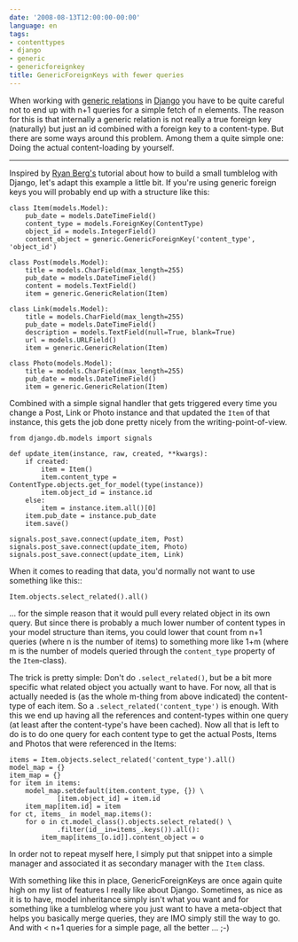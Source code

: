 ```yaml
---
date: '2008-08-13T12:00:00-00:00'
language: en
tags:
- contenttypes
- django
- generic
- genericforeignkey
title: GenericForeignKeys with fewer queries
---
```



When working with [generic relations](http://www.djangoproject.com/documentation/contenttypes/) in [Django](http://www.djangoproject.com) you have to be quite careful not to end up with n+1 queries for a simple fetch of n elements. The reason for this is that internally a generic relation is not really a true foreign key (naturally) but just an id combined with a foreign key to a content-type. But there are some ways around this problem. Among them a quite simple one: Doing the actual content-loading by yourself.


-------------------------------

Inspired by [Ryan Berg's](http://ryanberg.net/blog/2008/jun/24/basics-creating-tumblelog-django/) tutorial about how to build a small tumblelog with Django, let's adapt this example a little bit. If you're using generic foreign keys you will probably end up with a structure like this:
    
    class Item(models.Model):
        pub_date = models.DateTimeField()
        content_type = models.ForeignKey(ContentType)
        object_id = models.IntegerField()
        content_object = generic.GenericForeignKey('content_type', 'object_id')
    
    class Post(models.Model):
        title = models.CharField(max_length=255)
        pub_date = models.DateTimeField()
        content = models.TextField()
        item = generic.GenericRelation(Item)

    class Link(models.Model):
        title = models.CharField(max_length=255)
        pub_date = models.DateTimeField()
        description = models.TextField(null=True, blank=True)
        url = models.URLField()
        item = generic.GenericRelation(Item)

    class Photo(models.Model):
        title = models.CharField(max_length=255)
        pub_date = models.DateTimeField()
        item = generic.GenericRelation(Item)

Combined with a simple signal handler that gets triggered every time you change a Post, Link or Photo instance and that updated the `Item` of that instance, this gets the job done pretty nicely from the writing-point-of-view.
    
    from django.db.models import signals

    def update_item(instance, raw, created, **kwargs):
        if created:
            item = Item()
            item.content_type = ContentType.objects.get_for_model(type(instance))
            item.object_id = instance.id
        else:
            item = instance.item.all()[0]
        item.pub_date = instance.pub_date
        item.save()
    
    signals.post_save.connect(update_item, Post)
    signals.post_save.connect(update_item, Photo)
    signals.post_save.connect(update_item, Link)

When it comes to reading that data, you'd normally not want to use something like this::
    
    Item.objects.select_related().all()

... for the simple reason that it would pull every related object in its own query. But since there is probably a much lower number of content types in your model structure than items, you could lower that count from n+1 queries (where n is the number of items) to something more like 1+m (where m is the number of models queried through the `content_type` property of the `Item`-class).

The trick is pretty simple: Don't do `.select_related()`, but be a bit more specific what related object you actually want to have. For now, all that is actually needed is (as the whole m-thing from above indicated) the content-type of each item. So a `.select_related('content_type')` is enough. With this we end up having all the references and content-types within one query (at least after the content-type's have been cached). Now all that is left to do is to do one query for each content type to get the actual Posts, Items and Photos that were referenced in the Items:
    
    items = Item.objects.select_related('content_type').all()
    model_map = {}
    item_map = {}
    for item in items:
        model_map.setdefault(item.content_type, {}) \
                [item.object_id] = item.id
        item_map[item.id] = item
    for ct, items_ in model_map.items():
        for o in ct.model_class().objects.select_related() \
                .filter(id__in=items_.keys()).all():
            item_map[items_[o.id]].content_object = o

In order not to repeat myself here, I simply put that snippet into a simple manager and associated it as secondary manager with the `Item` class.

With something like this in place, GenericForeignKeys are once again quite high on my list of features I really like about Django. Sometimes, as nice as it is to have, model inheritance simply isn't what you want and for something like a tumblelog where you just want to have a meta-object that helps you basically merge queries, they are IMO simply still the way to go. And with < n+1 queries for a simple page, all the better ... ;-)